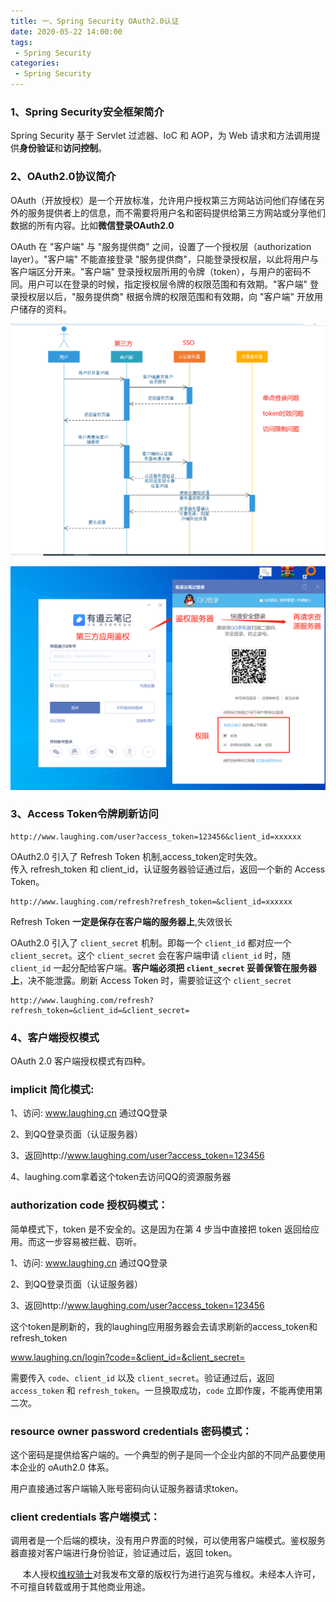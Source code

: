 ```yaml
---
title: 一、Spring Security OAuth2.0认证
date: 2020-05-22 14:00:00
tags:
 - Spring Security
categories:
 - Spring Security
---
```


### **1、Spring Security安全框架简介**<br/>

Spring Security 基于 Servlet 过滤器、IoC 和 AOP，为 Web 请求和方法调用提供**身份验证**和**访问控制**。



### **2、OAuth2.0协议简介**<br/>

OAuth（开放授权）是一个开放标准，允许用户授权第三方网站访问他们存储在另外的服务提供者上的信息，而不需要将用户名和密码提供给第三方网站或分享他们数据的所有内容。比如**微信登录OAuth2.0**<br/>



OAuth 在 "客户端" 与 "服务提供商" 之间，设置了一个授权层（authorization layer）。"客户端" 不能直接登录 "服务提供商"，只能登录授权层，以此将用户与客户端区分开来。"客户端" 登录授权层所用的令牌（token），与用户的密码不同。用户可以在登录的时候，指定授权层令牌的权限范围和有效期。"客户端" 登录授权层以后，"服务提供商" 根据令牌的权限范围和有效期，向 "客户端" 开放用户储存的资料。<br/>


![logo](./ss1.jpg)  <br>

![logo](./ss2.png)  <br>



### **3、Access Token令牌刷新访问**<br/>

```
http://www.laughing.com/user?access_token=123456&client_id=xxxxxx
```

OAuth2.0 引入了 Refresh Token 机制,access_token定时失效。<br>
传入 refresh_token 和 client_id，认证服务器验证通过后，返回一个新的 Access Token。<br>

```
http://www.laughing.com/refresh?refresh_token=&client_id=xxxxxx
```

Refresh Token **一定是保存在客户端的服务器上**,失效很长<br>

OAuth2.0 引入了 `client_secret` 机制。即每一个 `client_id` 都对应一个 `client_secret`。这个 `client_secret` 会在客户端申请 `client_id` 时，随 `client_id` 一起分配给客户端。**客户端必须把 `client_secret` 妥善保管在服务器上**，决不能泄露。刷新 Access Token 时，需要验证这个 `client_secret`<br>

```text
http://www.laughing.com/refresh?refresh_token=&client_id=&client_secret=
```

### **4、客户端授权模式**<br/>

OAuth 2.0 客户端授权模式有四种。<br/>

### **implicit 简化模式:**<br/>

1、访问:  www.laughing.cn 通过QQ登录<br/>

2、到QQ登录页面（认证服务器）<br/>

3、返回http://www.laughing.com/user?access_token=123456<br/>

4、laughing.com拿着这个token去访问QQ的资源服务器<br/>



### **authorization code 授权码模式：**<br/>

简单模式下，token 是不安全的。这是因为在第 4 步当中直接把 token 返回给应用。而这一步容易被拦截、窃听。<br/>

1、访问:  www.laughing.cn 通过QQ登录<br/>

2、到QQ登录页面（认证服务器）<br/>

3、返回http://www.laughing.com/user?access_token=123456<br/>

这个token是刷新的，我的laughing应用服务器会去请求刷新的access_token和refresh_token<br/>

www.laughing.cn/login?code=&client_id=&client_secret=<br/>

需要传入 `code`、`client_id` 以及 `client_secret`。验证通过后，返回 `access_token` 和 `refresh_token`。一旦换取成功，`code` 立即作废，不能再使用第二次。<br/>

### **resource owner password credentials 密码模式：**<br/>

这个密码是提供给客户端的。一个典型的例子是同一个企业内部的不同产品要使用本企业的 oAuth2.0 体系。

用户直接通过客户端输入账号密码向认证服务器请求token。

### **client credentials 客户端模式：**<br/>

调用者是一个后端的模块，没有用户界面的时候，可以使用客户端模式。鉴权服务器直接对客户端进行身份验证，验证通过后，返回 token。




&nbsp;&nbsp;&nbsp;&nbsp; 本人授权[维权骑士](http://rightknights.com)对我发布文章的版权行为进行追究与维权。未经本人许可，不可擅自转载或用于其他商业用途。


